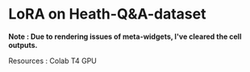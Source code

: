 # LoRA on Heath-Q&A-dataset

**Note : Due to rendering issues of meta-widgets, I've cleared the cell outputs.**

Resources : Colab T4 GPU <br> 


